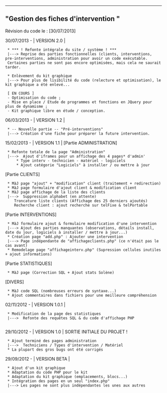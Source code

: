 --------------------------------------
"Gestion des fiches d'intervention "
--------------------------------------

Révision du code le : [30/07/2013]


30/07/2013 - | VERSION 2.0 |
````````````````````````````````````````
 * *** ! Refonte intégrale du site / système ! ***
 |---> Reprise des parties fonctionnelles (clients, interventions, pre-interventions, administration pour avoir un code exécutable.
 Certaines parties ne sont pas encore optimisées, mais cela ne saurait tarder.
 
 * Enlèvement du kit graphique
 |---> Pour plus de lisibilité du code (relecture et optimisation), le kit graphique a été enlevé...

 [ EN COURS ]
 - Optimisation du code ;
 - Mise en place / Etude de programmes et fonctions en JQuery pour plus de dynamisme ;
 - Kit graphique libre en étude / conception.
````````````````````````````````````````

06/03/2013 - | VERSION 1.2 |
````````````````````````````````````````
 * -- Nouvelle partie -- "Pré-interventions"
 |---> Création d'une fiche pour préparer la future intervention.
````````````````````````````````````````
 
15/02/2013 - | VERSION 1.1 |
[Partie ADMINISTRATION]
````````````````````````````````````````
 * Refonte totale de la page "Administration"
 |--->	Ajout d'iframes pour un affichage des 4 pages* d'admin'
     * Type interv - technicien - matériel - logiciels
     * Ajout catégorie "Logiciels" à installer / ou mettre à jour
````````````````````````````````````````
[Partie CLIENTS]
````````````````````````````````````````
 * MàJ page "ajout" + "modification" client (traitement + redirection)
 * MàJ page formulaire d'ajout client & modification client
 * MàJ page affichage de la liste des clients
 |--->	Suppression alphabet (en attente)
	Troncature liste clients (Affichage des 25 derniers ajoutés)		
	Recherche client : ajout recherche sur telFixe & telPortable
````````````````````````````````````````

[Partie INTERVENTIONS]
````````````````````````````````````````
 * MàJ formulaire ajout & formulaire modification d'une intervention
 |---> Ajout des parties manquantes (observations, détails install, date du jour, logiciels à installer / mettre à jour...)
 * Création page "add.php" : Ajouter une intervention
 |---> Page indépendante de "affichageclients.php" (ce n'était pas le cas avant)
 * Remodelage page "affichageinterv.php" (Supression cellules inutiles + ajout informations)
````````````````````````````````````````

[Partie STATISTIQUES]
````````````````````````````````````````
 * MàJ page (Correction SQL + Ajout stats Solène)
 ````````````````````````````````````````

[DIVERS]
````````````````````````````````````````
 * MàJ code SQL (nombreuses erreurs de syntaxe...)
 * Ajout commentaires dans fichiers pour une meilleure compréhension
````````````````````````````````````````
 
02/11/2012 - | VERSION 1.0.1 |
````````````````````````````````````````
 * Modification de la page des statistiques
 |--->	Refonte des requêtes SQL & du code d'affichage PHP 
 
````````````````````````````````````````
 
29/10/2012 - | VERSION 1.0 |
SORTIE INITIALE DU PROJET !
````````````````````````````````````````
 * Ajout terminé des pages administration
 |--->	Techniciens / Types d'intervention / Matériel
 * La plupart des gros bugs ont été corrigés 
````````````````````````````````````````

29/09/2012 - | VERSION BETA |
````````````````````````````````````````
 * Ajout d'un kit graphique
 * Adaptation du code PHP pour le kit
 * Adaptation du kit graphique (emplacements, blocs...)
 * Intégration des pages en un seul "index.php"
 |---> Les pages ne sont plus indépendantes les unes aux autres
 ````````````````````````````````````````